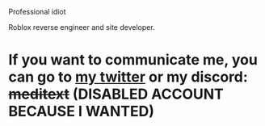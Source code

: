 Professional idiot

Roblox reverse engineer and site developer.

# If you want to communicate me, you can go to [my twitter](https://twitter.com/meditation111c) or my discord: ~~meditext~~ (DISABLED ACCOUNT BECAUSE I WANTED)
